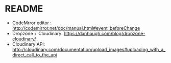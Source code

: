 # README

* CodeMrror editor : http://codemirror.net/doc/manual.html#event_beforeChange
* Dropzone + Cloudinary: https://danhough.com/blog/dropzone-cloudinary/
* Cloudinary API: http://cloudinary.com/documentation/upload_images#uploading_with_a_direct_call_to_the_api
